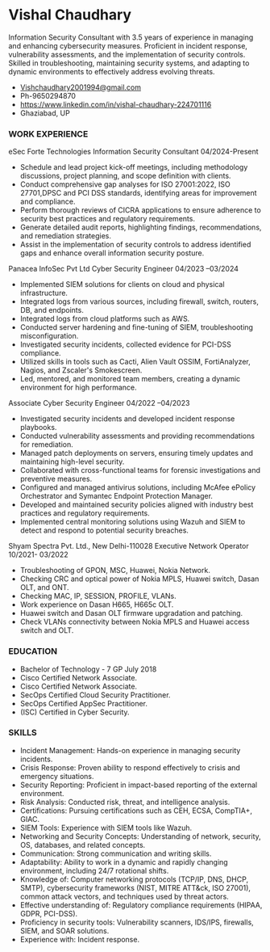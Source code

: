 # Vishal Chaudhary

Information Security Consultant with 3.5 years of experience in managing and enhancing
cybersecurity measures. Proficient in incident response, vulnerability assessments, and the
implementation of security controls. Skilled in troubleshooting, maintaining security systems, and
adapting to dynamic environments to effectively address evolving threats.

* Vishchaudhary2001994@gmail.com
* Ph-9650294870
* https://www.linkedin.com/in/vishal-chaudhary-224701116
* Ghaziabad, UP

### WORK EXPERIENCE

eSec Forte Technologies
Information Security Consultant     04/2024-Present
* Schedule and lead project kick-off meetings, including methodology discussions, project
planning, and scope definition with clients.
* Conduct comprehensive gap analyses for ISO 27001:2022, ISO 27701,DPSC and PCI DSS
standards, identifying areas for improvement and compliance.
* Perform thorough reviews of CICRA applications to ensure adherence to security best practices
and regulatory requirements.
* Generate detailed audit reports, highlighting findings, recommendations, and remediation
strategies.
* Assist in the implementation of security controls to address identified gaps and enhance
overall information security posture.
 
Panacea InfoSec Pvt Ltd 
Cyber Security Engineer 04/2023 –03/2024
* Implemented SIEM solutions for clients on cloud and physical infrastructure.
* Integrated logs from various sources, including firewall, switch, routers, DB, and endpoints.
* Integrated logs from cloud platforms such as AWS.
* Conducted server hardening and fine-tuning of SIEM, troubleshooting misconfiguration.
* Investigated security incidents, collected evidence for PCI-DSS compliance.
* Utilized skills in tools such as Cacti, Alien Vault OSSIM, FortiAnalyzer, Nagios, and Zscaler's
Smokescreen.
* Led, mentored, and monitored team members, creating a dynamic environment for high
performance.

Associate Cyber Security Engineer 04/2022 –04/2023
* Investigated security incidents and developed incident response playbooks.
* Conducted vulnerability assessments and providing recommendations for remediation.
* Managed patch deployments on servers, ensuring timely updates and maintaining high-level
security.
* Collaborated with cross-functional teams for forensic investigations and preventive measures.
* Configured and managed antivirus solutions, including McAfee ePolicy Orchestrator and
Symantec Endpoint Protection Manager.
* Developed and maintained security policies aligned with industry best practices and regulatory
requirements.
* Implemented central monitoring solutions using Wazuh and SIEM to detect and respond to
potential security breaches.

Shyam Spectra Pvt. Ltd., New Delhi-110028
Executive Network Operator 10/2021- 03/2022
* Troubleshooting of GPON, MSC, Huawei, Nokia Network.
* Checking CRC and optical power of Nokia MPLS, Huawei switch, Dasan OLT, and ONT.
* Checking MAC, IP, SESSION, PROFILE, VLANs.
* Work experience on Dasan H665, H665c OLT.
* Huawei switch and Dasan OLT firmware upgradation and patching.
* Check VLANs connectivity between Nokia MPLS and Huawei access switch and OLT.

### EDUCATION
* Bachelor of Technology - 7 GP July 2018
* Cisco Certified Network Associate.
* Cisco Certified Network Associate.
* SecOps Certified Cloud Security Practitioner.
* SecOps Certified AppSec Practitioner.
* (ISC) Certified in Cyber Security.

### SKILLS
* Incident Management: Hands-on experience in managing security incidents.
* Crisis Response: Proven ability to respond effectively to crisis and emergency situations.
* Security Reporting: Proficient in impact-based reporting of the external environment.
* Risk Analysis: Conducted risk, threat, and intelligence analysis.
* Certifications: Pursuing certifications such as CEH, ECSA, CompTIA+, GIAC.
* SIEM Tools: Experience with SIEM tools like Wazuh.
* Networking and Security Concepts: Understanding of network, security, OS, databases, and
related concepts.
* Communication: Strong communication and writing skills.
* Adaptability: Ability to work in a dynamic and rapidly changing environment, including 24/7
rotational shifts.
* Knowledge of: Computer networking protocols (TCP/IP, DNS, DHCP, SMTP), cybersecurity
frameworks (NIST, MITRE ATT&ck, ISO 27001), common attack vectors, and techniques used
by threat actors.
* Effective understanding of: Regulatory compliance requirements (HIPAA, GDPR, PCI-DSS).
* Proficiency in security tools: Vulnerability scanners, IDS/IPS, firewalls, SIEM, and SOAR
solutions.
* Experience with: Incident response.

